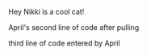 Hey Nikki is a cool cat!

April's second line of code after pulling

third line of code entered by April
